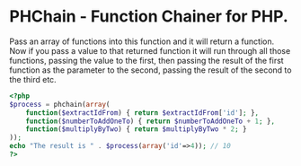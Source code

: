 # PHChain - Function Chainer for PHP.

Pass an array of functions into this function and it will return a function.
Now if you pass a value to that returned function it will run through all
those functions, passing the value to the first, then passing the result of
the first function as the parameter to the second, passing the result of the
second to the third etc.

```php
<?php
$process = phchain(array(
    function($extractIdFrom) { return $extractIdFrom['id']; },
    function($numberToAddOneTo) { return $numberToAddOneTo + 1; },
    function($multiplyByTwo) { return $multiplyByTwo * 2; }
));
echo "The result is " . $process(array('id'=>4)); // 10
?>
```
